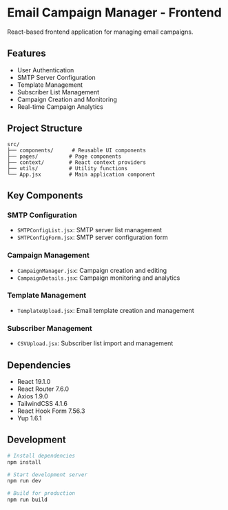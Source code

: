 # Email Campaign Manager - Frontend

React-based frontend application for managing email campaigns.

## Features

- User Authentication
- SMTP Server Configuration
- Template Management
- Subscriber List Management
- Campaign Creation and Monitoring
- Real-time Campaign Analytics

## Project Structure

```
src/
├── components/      # Reusable UI components
├── pages/          # Page components
├── context/        # React context providers
├── utils/          # Utility functions
└── App.jsx         # Main application component
```

## Key Components

### SMTP Configuration
- `SMTPConfigList.jsx`: SMTP server list management
- `SMTPConfigForm.jsx`: SMTP server configuration form

### Campaign Management
- `CampaignManager.jsx`: Campaign creation and editing
- `CampaignDetails.jsx`: Campaign monitoring and analytics

### Template Management
- `TemplateUpload.jsx`: Email template creation and management

### Subscriber Management
- `CSVUpload.jsx`: Subscriber list import and management

## Dependencies

- React 19.1.0
- React Router 7.6.0
- Axios 1.9.0
- TailwindCSS 4.1.6
- React Hook Form 7.56.3
- Yup 1.6.1

## Development

```bash
# Install dependencies
npm install

# Start development server
npm run dev

# Build for production
npm run build
```

